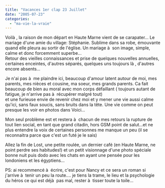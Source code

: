 ```yaml
---
title: "Vacances 1er clap 23 Juillet"
date: "2005-07-23"
categories: 
  - "ma-vie-la-vraie"
---
```


  
Voilà , la raison de mon départ en Haute Marne vient de se carapater... Le mariage d'une amie du village: Stéphanie. Sublime dans sa robe, émouvante quand elle pleura au sortir de l'église. Un mariage à  son image, simple, calme et donc forcemment superbe...  
Retour des vieilles connaissances et prise de quelques nouvelles annuelles, certaines enceintes, d'autres séparés, quelques uns toujours là , d'autres encore absents...  
  
Je n'ai pas à  me plaindre ici, beaucoup d'amour latent autour de moi, mes parents, mes nièces et cousine, ma soeur, mes grands parents. Ca fait beaucoup de bien au moral avec mon corps défaillant ( toujours autant de fatigue, je n'arrive pas à  récupérer malgré tout)  
et une furieuse envie de revenir chez moi et y mener une vie aussi calme qu'ici, sans faux soucis, sans bruits dans la tête. Une vie comme on peut presque les voir en photos dans Voici...  
  
Mon seul problème est et restera à  chacun de mes retours la rupture de tout lien social, en tant que grand citadin, hors GSM point de salut...et ne plus entendre la voix de certaines personnes me manque un peu (il se reconnaitra parce que c'est un futé je le sais)  
  
Allez la fin de Lost, une petite roulée, un dernier café (en Haute Marne, ne point perdre ses habitudes!) et un petit visionnage d'une photo spéciale bonne nuit puis dodo avec les chats en ayant une pensée pour les londoniens et les égyptiens...  
  
PS: ai recommencé à  écrire, c'est pour Nancy et ce sera un roman si j'arrive à  tenir un peu la route.... je tiens la trame, le lieu et la psychologie du héros ce qui est déjà  pas mal, rester à  tisser toute la toile...
